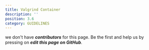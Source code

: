 ```yaml
---
title: Valgrind Container
description: ''
position: 3.6
category: GUIDELINES
---
```


we don't have ***contributors*** for this page. Be the first and help us by pressing on ***edit this page on GitHub***.